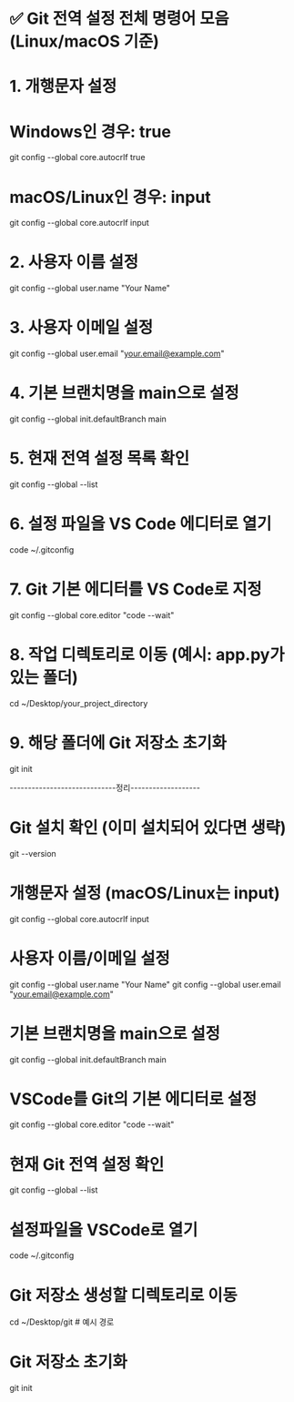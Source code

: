 # ✅ Git 전역 설정 전체 명령어 모음 (Linux/macOS 기준)

# 1. 개행문자 설정
# Windows인 경우: true
git config --global core.autocrlf true

# macOS/Linux인 경우: input
git config --global core.autocrlf input

# 2. 사용자 이름 설정
git config --global user.name "Your Name"

# 3. 사용자 이메일 설정
git config --global user.email "your.email@example.com"

# 4. 기본 브랜치명을 main으로 설정
git config --global init.defaultBranch main

# 5. 현재 전역 설정 목록 확인
git config --global --list

# 6. 설정 파일을 VS Code 에디터로 열기
code ~/.gitconfig

# 7. Git 기본 에디터를 VS Code로 지정
git config --global core.editor "code --wait"

# 8. 작업 디렉토리로 이동 (예시: app.py가 있는 폴더)
cd ~/Desktop/your_project_directory

# 9. 해당 폴더에 Git 저장소 초기화
git init



-----------------------------정리-------------------

# Git 설치 확인 (이미 설치되어 있다면 생략)
git --version

# 개행문자 설정 (macOS/Linux는 input)
git config --global core.autocrlf input

# 사용자 이름/이메일 설정
git config --global user.name "Your Name"
git config --global user.email "your.email@example.com"

# 기본 브랜치명을 main으로 설정
git config --global init.defaultBranch main

# VSCode를 Git의 기본 에디터로 설정
git config --global core.editor "code --wait"

# 현재 Git 전역 설정 확인
git config --global --list

# 설정파일을 VSCode로 열기
code ~/.gitconfig

# Git 저장소 생성할 디렉토리로 이동
cd ~/Desktop/git  # 예시 경로

# Git 저장소 초기화
git init
